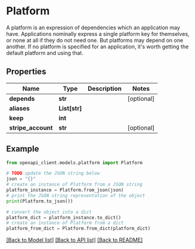 # Platform

A platform is an expression of dependencies which an application may have. Applications nominally express a single platform key for themselves, or none at all if they do not need one.  But platforms may depend on one another.  If no platform is specified for an application, it's worth getting the default platform and using that.

## Properties

Name | Type | Description | Notes
------------ | ------------- | ------------- | -------------
**depends** | **str** |  | [optional] 
**aliases** | **List[str]** |  | 
**keep** | **int** |  | 
**stripe_account** | **str** |  | [optional] 

## Example

```python
from openapi_client.models.platform import Platform

# TODO update the JSON string below
json = "{}"
# create an instance of Platform from a JSON string
platform_instance = Platform.from_json(json)
# print the JSON string representation of the object
print(Platform.to_json())

# convert the object into a dict
platform_dict = platform_instance.to_dict()
# create an instance of Platform from a dict
platform_from_dict = Platform.from_dict(platform_dict)
```
[[Back to Model list]](../README.md#documentation-for-models) [[Back to API list]](../README.md#documentation-for-api-endpoints) [[Back to README]](../README.md)



